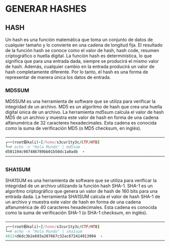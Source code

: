 # GENERAR HASHES
## HASH
Un hash es una función matemática que toma un conjunto de datos de cualquier tamaño y lo convierte en una cadena de longitud fija. El resultado de la función hash se conoce como el valor de hash, hash code, resumen criptográfico o huella digital. La función hash es determinística, lo que significa que para una entrada dada, siempre se producirá el mismo valor de hash. Además, cualquier cambio en la entrada producirá un valor de hash completamente diferente. Por lo tanto, el hash es una forma de representar de manera única los datos de entrada.
### MD5SUM
MD5SUM es una herramienta de software que se utiliza para verificar la integridad de un archivo. MD5 es un algoritmo de hash que crea una huella digital única de un archivo. La herramienta md5sum calcula el valor de hash MD5 de un archivo y muestra este valor de hash en forma de una cadena alfanumérica de 32 caracteres hexadecimales. Esta cadena es conocida como la suma de verificación MD5 (o MD5 checksum, en inglés).
```ruby
────────────────────────────────────────────────────────────────────────────────────────────────────────────────────────────────
┌──(root㉿kali)-[/home/s3cur1ty3c/CTF/HTB]
└─# echo -n "Hola Mundo" | md5sum                                                         
d501194c987486789bb01b50dc1a0adb  -
────────────────────────────────────────────────────────────────────────────────────────────────────────────────────────────────                              
```
### SHA1SUM
SHA1SUM es una herramienta de software que se utiliza para verificar la integridad de un archivo utilizando la función hash SHA-1. SHA-1 es un algoritmo criptográfico que genera un valor de hash de 160 bits para una entrada dada. La herramienta SHA1SUM calcula el valor de hash SHA-1 de un archivo y muestra este valor de hash en forma de una cadena alfanumérica de 40 caracteres hexadecimales. Esta cadena es conocida como la suma de verificación SHA-1 (o SHA-1 checksum, en inglés).
```ruby
────────────────────────────────────────────────────────────────────────────────────────────────────────────────────────────────
┌──(root㉿kali)-[/home/s3cur1ty3c/CTF/HTB]
└─# echo -n "Hola Mundo" | sha1sum 
48124d6dc3b2e693a207667c32ac672414913994  -
────────────────────────────────────────────────────────────────────────────────────────────────────────────────────────────────
```